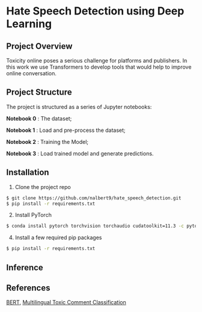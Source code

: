 # Hate Speech Detection using Deep Learning 

## Project Overview
Toxicity online poses a serious challenge for platforms and publishers. In this work we use Transformers to develop tools that would help to improve online conversation.

## Project Structure
The project is structured as a series of Jupyter notebooks:

__Notebook 0__ : The dataset;

__Notebook 1__ : Load and pre-process the dataset;

__Notebook 2__ : Training the Model;

__Notebook 3__ : Load trained model and generate predictions.

## Installation

1. Clone the project repo
```sh
$ git clone https://github.com/nalbert9/hate_speech_detection.git
$ pip install -r requirements.txt
```

2. Install PyTorch 
```sh
$ conda install pytorch torchvision torchaudio cudatoolkit=11.3 -c pytorch
```

4. Install a few required pip packages
```sh
$ pip install -r requirements.txt
```
## Inference

## References
[BERT](https://arxiv.org/abs/1810.04805), [Multilingual Toxic Comment Classification](https://www.kaggle.com/c/jigsaw-multilingual-toxic-comment-classification)
